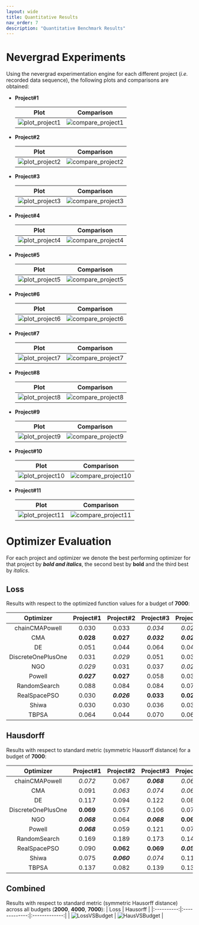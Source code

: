 ```yaml
---
layout: wide
title: Quantitative Results
nav_order: 7
description: "Quantitative Benchmark Results"
---
```


# Nevergrad Experiments
Using the nevergrad experimentation engine for each different project (_i.e._ recorded data sequence), the following plots and comparisons are obtained:

- **Project#1**

    | Plot | Comparison |
    |:-------:|:-------:|
    | ![plot_project1](./assets/images/nevergrad/plots/perfcap_experiment1_plots/xpresults.png) | ![compare_project1](./assets/images/nevergrad/plots/perfcap_experiment1_plots/fight_all.png) |

- **Project#2**
    
    | Plot | Comparison |
    |:-------:|:-------:|
    | ![plot_project2](./assets/images/nevergrad/plots/perfcap_experiment2_plots/xpresults.png) | ![compare_project2](./assets/images/nevergrad/plots/perfcap_experiment2_plots/fight_all.png) |

- **Project#3**
    
    | Plot | Comparison |
    |:-------:|:-------:|
    | ![plot_project3](./assets/images/nevergrad/plots/perfcap_experiment3_plots/xpresults.png) | ![compare_project3](./assets/images/nevergrad/plots/perfcap_experiment3_plots/fight_all.png) |

- **Project#4**
    
    | Plot | Comparison |
    |:-------:|:-------:|
    | ![plot_project4](./assets/images/nevergrad/plots/perfcap_experiment4_plots/xpresults.png) | ![compare_project4](./assets/images/nevergrad/plots/perfcap_experiment4_plots/fight_all.png) |

- **Project#5**

    | Plot | Comparison |
    |:-------:|:-------:|
    | ![plot_project5](./assets/images/nevergrad/plots/perfcap_experiment5_plots/xpresults.png) | ![compare_project5](./assets/images/nevergrad/plots/perfcap_experiment5_plots/fight_all.png) |

- **Project#6**
    
    | Plot | Comparison |
    |:-------:|:-------:|
    | ![plot_project6](./assets/images/nevergrad/plots/perfcap_experiment6_plots/xpresults.png) | ![compare_project6](./assets/images/nevergrad/plots/perfcap_experiment6_plots/fight_all.png) |

- **Project#7**
    
    | Plot | Comparison |
    |:-------:|:-------:|
    | ![plot_project7](./assets/images/nevergrad/plots/perfcap_experiment7_plots/xpresults.png) | ![compare_project7](./assets/images/nevergrad/plots/perfcap_experiment7_plots/fight_all.png) |

- **Project#8** 
    
    | Plot | Comparison |
    |:-------:|:-------:|
    | ![plot_project8](./assets/images/nevergrad/plots/perfcap_experiment8_plots/xpresults.png) | ![compare_project8](./assets/images/nevergrad/plots/perfcap_experiment8_plots/fight_all.png) |

- **Project#9**
    
    | Plot | Comparison |
    |:-------:|:-------:|
    | ![plot_project9](./assets/images/nevergrad/plots/perfcap_experiment9_plots/xpresults.png) | ![compare_project9](./assets/images/nevergrad/plots/perfcap_experiment9_plots/fight_all.png) |

- **Project#10**
    
    | Plot | Comparison |
    |:-------:|:-------:|
    | ![plot_project10](./assets/images/nevergrad/plots/perfcap_experiment10_plots/xpresults.png) | ![compare_project10](./assets/images/nevergrad/plots/perfcap_experiment10_plots/fight_all.png) |

- **Project#11**

    | Plot | Comparison |
    |:-------:|:-------:|
    | ![plot_project11](./assets/images/nevergrad/plots/perfcap_experiment11_plots/xpresults.png) | ![compare_project11](./assets/images/nevergrad/plots/perfcap_experiment11_plots/fight_all.png) |


# Optimizer Evaluation
For each project and optimizer we denote the best performing optimizer for that project by ***bold and italics***, the second best by **bold** and the third best by _italics_.

## Loss
Results with respect to the optimized function values for a budget of **7000**:

|      Optimizer     | Project#1 | Project#2 | Project#3 | Project#4 | Project#5 | Project#6 | Project#7 | Project#8 | Project#9 | Project#10 | Project#11 | Average |
|:------------------:|:------------:|:------------:|:------------:|:------------:|:------------:|:------------:|:------------:|:------------:|:------------:|:-------------:|:-------------:|:-------:|
|   chainCMAPowell   |     0.030    |     0.033    |     _0.034_    |     _0.029_    |     _0.033_    |     _0.027_    |     0.038    |     _0.025_    |     0.030    |     0.047     |     0.037     |  _0.033_  |
|         CMA        |     **0.028**    |     **0.027**    |     ***0.032***    |     ***0.026***    |     ***0.031***    |     ***0.025***    |     ***0.033***    |     **0.023**    |     ***0.027***    |     _0.045_     |     ***0.028***     |  ***0.030***  |
|         DE         |     0.051    |     0.044    |     0.064    |     0.042    |     0.048    |     0.042    |     0.051    |     0.036    |     0.040    |     0.053     |     0.045     |  0.047  |
| DiscreteOnePlusOne |     0.031    |     _0.029_    |     0.051    |     0.031    |     **0.032**    |     0.028    |     _0.037_    |     ***0.022***    |     _0.029_    |     ***0.043***     |     0.031     |  _0.033_  |
|         NGO        |     _0.029_    |     0.031    |     0.037    |     _0.029_    |     _0.033_    |     _0.027_    |     0.039    |     _0.025_    |     **0.028**    |     **0.044**     |     0.032     |  **0.032**  |
|       Powell       |     ***0.027***    |     **0.027**    |     0.058    |     0.030    |     **0.032**    |     0.030    |     0.039    |     ***0.022***    |     _0.029_    |     0.047     |     **0.029**     |  0.034  |
|    RandomSearch    |     0.088    |     0.084    |     0.084    |     0.073    |     0.076    |     0.067    |     0.077    |     0.058    |     0.065    |     0.076     |     0.064     |  0.074  |
|    RealSpacePSO    |     0.030    |     ***0.026***    |     **0.033**    |     **0.027**    |     ***0.031***    |     ***0.024***    |     **0.034**    |     ***0.022***    |     **0.028**    |     **0.044**     |     **0.029**     |  ***0.030***  |
|        Shiwa       |     0.030    |     0.030    |     0.036    |     0.031    |     _0.033_    |     _0.027_    |     _0.037_    |     _0.025_    |     0.031    |     ***0.043***     |     0.039     |  _0.033_  |
|        TBPSA       |     0.064    |     0.044    |     0.070    |     0.060    |     0.054    |     0.051    |     0.061    |     0.027    |     0.045    |     0.068     |     0.054     |  0.054  |

## Hausdorff
Results with respect to standard metric (symmetric Hausorff distance) for a budget of **7000**:

|      Optimizer     | Project#1 | Project#2 | Project#3 | Project#4 | Project#5 | Project#6 | Project#7 | Project#8 | Project#9 | Project#10 | Project#11 | Average |
|:------------------:|:------------:|:------------:|:------------:|:------------:|:------------:|:------------:|:------------:|:------------:|:------------:|:-------------:|:-------------:|:-------:|
|   chainCMAPowell   |     _0.072_    |     0.067    |     ***0.068***    |     _0.064_    |     _0.103_    |     _0.108_    |     _0.118_    |     0.060    |     0.063    |     0.547     |     0.162     |  0.130  |
|         CMA        |     0.091    |     _0.063_    |     _0.074_    |     _0.064_    |     ***0.105***    |     ***0.105***    |     **0.095**    |     0.061    |     _0.059_    |     0.539     |     ***0.057***     |  ***0.119***  |
|         DE         |     0.117    |     0.094    |     0.122    |     0.085    |     0.119    |     0.123    |     0.151    |     0.078    |     0.090    |     0.537     |     0.106     |  0.148  |
| DiscreteOnePlusOne |     **0.069**    |     0.057    |     0.106    |     0.077    |     0.111    |     0.112    |     0.111    |     ***0.051***    |     ***0.056***    |     _0.533_     |     0.076     |  0.124  |
|         NGO        |     ***0.068***    |     0.064    |     ***0.068***    |     **0.061**    |     ***0.096***    |     0.113    |     0.114    |     _0.056_    |     ***0.056***    |     0.543     |     _0.063_     |  ***0.119***  |
|       Powell       |     ***0.068***    |     0.059    |     0.121    |     0.072    |     **0.107**    |     **0.107**    |     ***0.091***    |     **0.054**    |     **0.057**    |     0.540     |     0.075     |  _0.123_  |
|    RandomSearch    |     0.169    |     0.189    |     0.173    |     0.144    |     0.192    |     0.165    |     0.207    |     0.137    |     0.160    |     **0.481**     |     0.139     |  0.196  |
|    RealSpacePSO    |     0.090    |     **0.062**    |     **0.069**    |     ***0.056***    |     0.106    |     0.113    |     _0.102_    |     0.057    |     0.065    |     0.536     |     **0.058**     |  **0.120**  |
|        Shiwa       |     0.075    |     ***0.060***    |     _0.074_    |     0.115    |     **0.102**    |     0.109    |     0.103    |     ***0.051***    |     0.067    |     0.547     |     0.183     |  0.135  |
|        TBPSA       |     0.137    |     0.082    |     0.139    |     0.133    |     0.155    |     0.142    |     0.148    |     0.079    |     0.103    |     ***0.479***     |     0.156     |  0.159  |

## Combined

Results with respect to standard metric (symmetric Hausorff distance) across all budgets (**2000**, **4000**, **7000**):
| Loss   |      Hausorff      |
|:----------:|:-------------:|:-------------:|
| ![LossVSBudget](./assets/images/quantitative/loss_vs_budget.png) | ![HausVSBudget](./assets/images/quantitative/hauss_vs_budget.png) |
